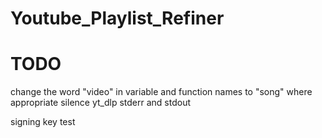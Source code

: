 # Youtube_Playlist_Refiner

# TODO
change the word "video" in variable and function names to "song" where appropriate
silence yt_dlp stderr and stdout

signing key test